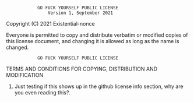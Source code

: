 
                GO FUCK YOURSELF PUBLIC LICENSE
                    Version 1, September 2021

 Copyright (C) 2021 Existential-nonce

 Everyone is permitted to copy and distribute verbatim or modified
 copies of this license document, and changing it is allowed as long
 as the name is changed.

                GO FUCK YOURSELF PUBLIC LICENSE
   TERMS AND CONDITIONS FOR COPYING, DISTRIBUTION AND MODIFICATION

  1. Just testing if this shows up in the github license info section, why are you even reading this?.